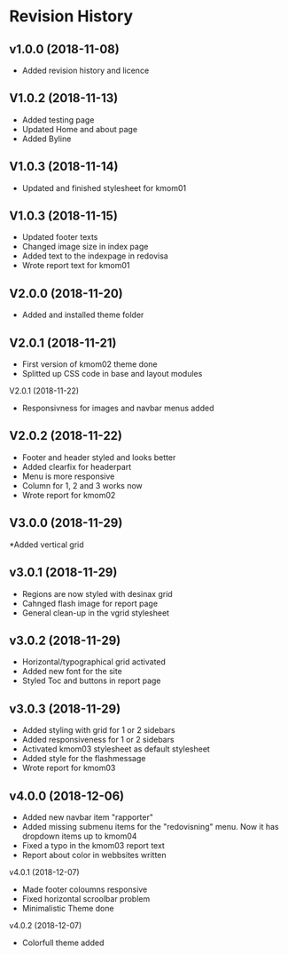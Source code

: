 Revision History
==================

v1.0.0 (2018-11-08)
--------------------

* Added revision history and licence

V1.0.2 (2018-11-13)
--------------------

* Added testing page
* Updated Home and about page
* Added Byline

V1.0.3 (2018-11-14)
--------------------

* Updated and finished stylesheet for kmom01

V1.0.3 (2018-11-15)
--------------------

* Updated footer texts
* Changed image size in index page
* Added text to the indexpage in redovisa
* Wrote report text for kmom01

V2.0.0 (2018-11-20)
--------------------

* Added and installed theme folder

V2.0.1 (2018-11-21)
--------------------

* First version of kmom02 theme done
* Splitted up CSS code in base and layout modules

V2.0.1 (2018-11-22)

* Responsivness for images and navbar menus added

V2.0.2 (2018-11-22)
---------------------

* Footer and header styled and looks better
* Added clearfix for headerpart
* Menu is more responsive
* Column for 1, 2 and 3 works now
* Wrote report for kmom02

V3.0.0 (2018-11-29)
--------------------

*Added vertical grid

v3.0.1 (2018-11-29)
--------------------

* Regions are now styled with desinax grid
* Cahnged flash image for report page
* General clean-up in the vgrid stylesheet

v3.0.2 (2018-11-29)
--------------------

* Horizontal/typographical grid activated
* Added new font for the site
* Styled Toc and buttons in report page

v3.0.3 (2018-11-29)
--------------------

* Added styling with grid for 1 or 2 sidebars
* Added responsiveness for 1 or 2 sidebars
* Activated kmom03 stylesheet as default stylesheet
* Added style for the flashmessage
* Wrote report for kmom03

v4.0.0 (2018-12-06)
-------------------

* Added new navbar item "rapporter"
* Added missing submenu items for the "redovisning" menu. Now it has dropdown items up to kmom04
* Fixed a typo in the kmom03 report text
* Report about color in webbsites written

v4.0.1 (2018-12-07)

* Made footer coloumns responsive
* Fixed horizontal scroolbar problem
* Minimalistic Theme done

v4.0.2 (2018-12-07)

* Colorfull theme added
